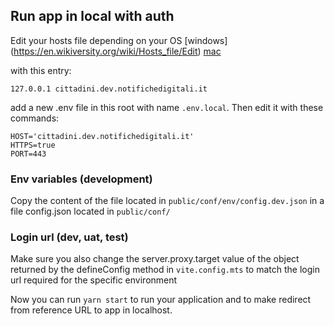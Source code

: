 ## Run app in local with auth

Edit your hosts file depending on your OS [windows] (https://en.wikiversity.org/wiki/Hosts_file/Edit) [mac](https://osxdaily.com/2012/08/07/edit-hosts-file-mac-os-x/)

with this entry:

`127.0.0.1 cittadini.dev.notifichedigitali.it`

add a new .env file in this root with name `.env.local`. Then edit it with these commands:

```
HOST='cittadini.dev.notifichedigitali.it'
HTTPS=true
PORT=443
```

### Env variables (development)

Copy the content of the file located in `public/conf/env/config.dev.json` in a file config.json located in `public/conf/`

### Login url (dev, uat, test)

Make sure you also change the server.proxy.target value of the object returned by the defineConfig method in `vite.config.mts` to match the login url required for the specific environment

Now you can run `yarn start` to run your application and to make redirect from reference URL to app in localhost.

